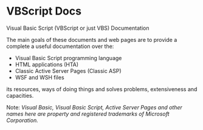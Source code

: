 # VBScript Docs
Visual Basic Script (VBScript or just VBS) Documentation  

The main goals of these documents and web pages are to provide a complete a useful documentation over the: 
- Visual Basic Script programming language
- HTML applications (HTA)
- Classic Active Server Pages (Classic ASP)
- WSF and WSH files  

its resources, ways of doing things and solves problems, extensiveness and capacities.  
  
  
Note: _Visual Basic, Visual Basic Script, Active Server Pages and other names here are property and registered trademarks of Microsoft Corporation._
